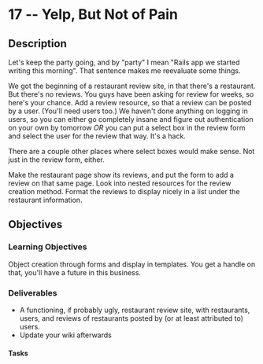 # 17 -- Yelp, But Not of Pain 

## Description

Let's keep the party going, and by "party" I mean "Rails app we started writing this morning". That sentence makes me reevaluate some things.

We got the beginning of a restaurant review site, in that there's a restaurant. But there's no reviews. You guys have been asking for review for weeks, so here's your chance. Add a review resource, so that a review can be posted by a user. (You'll need users too.) We haven't done anything on logging in users, so you can either go completely insane and figure out authentication on your own by tomorrow *OR* you can put a select box in the review form and select the user for the review that way. It's a hack.

There are a couple other places where select boxes would make sense. Not just in the review form, either.

Make the restaurant page show its reviews, and put the form to add a review on that same page. Look into nested resources for the review creation method. Format the reviews to display nicely in a list under the restaurant information. 

## Objectives

### Learning Objectives

Object creation through forms and display in templates. You get a handle on that, you'll have a future in this business.

### Deliverables

* A functioning, if probably ugly, restaurant review site, with restaurants, users, and reviews of restaurants posted by (or at least attributed to) users. 
* Update your wiki afterwards 
 

#### Tasks
